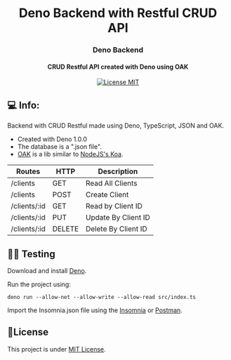 <h1 align="center">
  <br>
  Deno Backend with Restful CRUD API
  <br>
</h1>

<h3 align="center">Deno Backend</h4>

<h4 align="center">CRUD Restful API created with Deno using OAK</h4>
<p align="center">
  <a href="https://opensource.org/licenses/MIT">
    <img src="https://img.shields.io/badge/License-MIT-blue.svg" alt="License MIT">
  </a>
</p>

## 💻 Info:

Backend with CRUD Restful made using Deno, TypeScript, JSON and OAK.

- Created with Deno 1.0.0
- The database is a ".json file".
- [OAK](https://github.com/oakserver/oak) is a lib similar to [NodeJS's Koa](https://github.com/koajs/koa).

| Routes       | HTTP   | Description         |
| ------------ | ------ | ------------------- |
| /clients     | GET    | Read All Clients    |
| /clients     | POST   | Create Client       |
| /clients/:id | GET    | Read by Client ID   |
| /clients/:id | PUT    | Update By Client ID |
| /clients/:id | DELETE | Delete By Client ID |

## 👨‍🏫 Testing

Download and install [Deno](https://deno.land/).

Run the project using:

```
deno run --allow-net --allow-write --allow-read src/index.ts
```

Import the Insomnia.json file using the [Insomnia](https://insomnia.rest/download/) or [Postman](https://www.postman.com/).

## 📝License

This project is under [MIT License](LICENSE).
